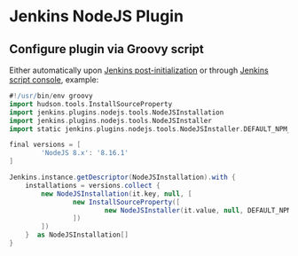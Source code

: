 Jenkins NodeJS Plugin
=====================


Configure plugin via Groovy script
---------
Either automatically upon [Jenkins post-initialization](https://wiki.jenkins.io/display/JENKINS/Post-initialization+script) or through [Jenkins script console](https://wiki.jenkins.io/display/JENKINS/Jenkins+Script+Console), example:

```groovy
#!/usr/bin/env groovy
import hudson.tools.InstallSourceProperty
import jenkins.plugins.nodejs.tools.NodeJSInstallation
import jenkins.plugins.nodejs.tools.NodeJSInstaller
import static jenkins.plugins.nodejs.tools.NodeJSInstaller.DEFAULT_NPM_PACKAGES_REFRESH_HOURS

final versions = [
        'NodeJS 8.x': '8.16.1'
]

Jenkins.instance.getDescriptor(NodeJSInstallation).with {
    installations = versions.collect {
        new NodeJSInstallation(it.key, null, [
                new InstallSourceProperty([
                        new NodeJSInstaller(it.value, null, DEFAULT_NPM_PACKAGES_REFRESH_HOURS)
                ])
        ])
    }  as NodeJSInstallation[]
}
```
